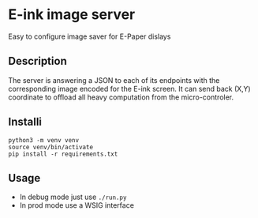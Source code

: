 # E-ink image server
Easy to configure image saver for E-Paper dislays

## Description
The server is answering a JSON to each of its endpoints with the corresponding image encoded for the E-ink screen.
It can send back (X,Y) coordinate to offload all heavy computation from the micro-controler.

## Installi
```
python3 -m venv venv
source venv/bin/activate
pip install -r requirements.txt
```

## Usage
* In debug mode just use `./run.py`
* In prod mode use a WSIG interface

